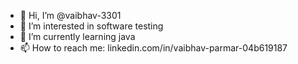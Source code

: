 - 👋 Hi, I’m @vaibhav-3301
- 👀 I’m interested in software testing
- 🌱 I’m currently learning java
- 📫 How to reach me: linkedin.com/in/vaibhav-parmar-04b619187

<!---
vaibhav-3301/vaibhav-3301 is a ✨ special ✨ repository because its `README.md` (this file) appears on your GitHub profile.
You can click the Preview link to take a look at your changes.
--->
